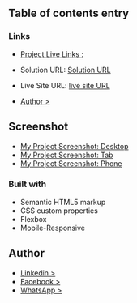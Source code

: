 ## Table of contents entry

### Links

- [Project Live Links : ](https://ataullah1.github.io/Fylo-data-storage-component/)
- Solution URL: [Solution URL](view-source:https://ataullah1.github.io/Fylo-data-storage-component/)
- Live Site URL: [live site URL](https://ataullah1.github.io/Fylo-data-storage-component/)

- [Author >](https://www.linkedin.com/in/md-ataullah/)

## Screenshot

- [My Project Screenshot: Desktop](./design/PC.png)
- [My Project Screenshot: Tab](./design/Tab.png)
- [My Project Screenshot: Phone](./design/phn.png)

### Built with

- Semantic HTML5 markup
- CSS custom properties
- Flexbox
- Mobile-Responsive

## Author

- [Linkedin >](https://www.linkedin.com/in/md-ataullah/)
- [Facebook >](https://www.facebook.com/MdAtaullah11)
- [WhatsApp >](https://api.whatsapp.com/send/?phone=8801719199967&text&type=phone_number&app_absent=0)
